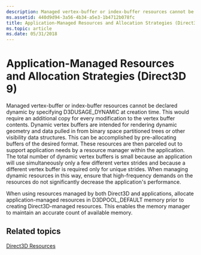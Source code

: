 ```yaml
---
description: Managed vertex-buffer or index-buffer resources cannot be declared dynamic by specifying D3DUSAGE\_DYNAMIC at creation time.
ms.assetid: 440d9d94-3a56-4b34-a5e3-1b4712b078fc
title: Application-Managed Resources and Allocation Strategies (Direct3D 9)
ms.topic: article
ms.date: 05/31/2018
---
```


# Application-Managed Resources and Allocation Strategies (Direct3D 9)

Managed vertex-buffer or index-buffer resources cannot be declared dynamic by specifying D3DUSAGE\_DYNAMIC at creation time. This would require an additional copy for every modification to the vertex buffer contents. Dynamic vertex buffers are intended for rendering dynamic geometry and data pulled in from binary space partitioned trees or other visibility data structures. This can be accomplished by pre-allocating buffers of the desired format. These resources are then parceled out to support application needs by a resource manager within the application. The total number of dynamic vertex buffers is small because an application will use simultaneously only a few different vertex strides and because a different vertex buffer is required only for unique strides. When managing dynamic resources in this way, ensure that high-frequency demands on the resources do not significantly decrease the application's performance.

When using resources managed by both Direct3D and applications, allocate application-managed resources in D3DPOOL\_DEFAULT memory prior to creating Direct3D-managed resources. This enables the memory manager to maintain an accurate count of available memory.

## Related topics

<dl> <dt>

[Direct3D Resources](direct3d-resources.md)
</dt> </dl>

 

 



